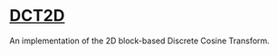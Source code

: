# [DCT2D](http://vicente-gonzalez-ruiz.github.io/DCT2D/)
An implementation of the 2D block-based Discrete Cosine Transform.

